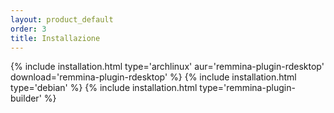 ```yaml
---
layout: product_default
order: 3
title: Installazione
---
```

{% include installation.html type='archlinux' aur='remmina-plugin-rdesktop' download='remmina-plugin-rdesktop' %}
{% include installation.html type='debian' %}
{% include installation.html type='remmina-plugin-builder' %}

